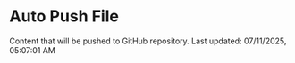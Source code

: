 # Auto Push File

Content that will be pushed to GitHub repository.
Last updated: 07/11/2025, 05:07:01 AM